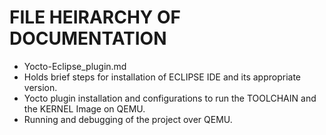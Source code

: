 # FILE HEIRARCHY OF DOCUMENTATION
- Yocto-Eclipse_plugin.md 
- Holds brief steps for installation of ECLIPSE IDE and its appropriate version.
- Yocto plugin installation and configurations to run the TOOLCHAIN and the KERNEL Image on QEMU.
- Running and debugging of the project over QEMU.

